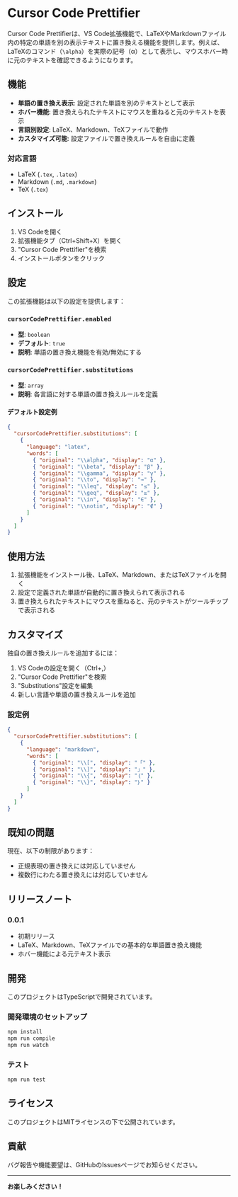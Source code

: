 # Cursor Code Prettifier

Cursor Code Prettifierは、VS Code拡張機能で、LaTeXやMarkdownファイル内の特定の単語を別の表示テキストに置き換える機能を提供します。例えば、LaTeXのコマンド（`\alpha`）を実際の記号（α）として表示し、マウスホバー時に元のテキストを確認できるようになります。

## 機能

- **単語の置き換え表示**: 設定された単語を別のテキストとして表示
- **ホバー機能**: 置き換えられたテキストにマウスを重ねると元のテキストを表示
- **言語別設定**: LaTeX、Markdown、TeXファイルで動作
- **カスタマイズ可能**: 設定ファイルで置き換えルールを自由に定義

### 対応言語
- LaTeX (`.tex`, `.latex`)
- Markdown (`.md`, `.markdown`)
- TeX (`.tex`)

## インストール

1. VS Codeを開く
2. 拡張機能タブ（Ctrl+Shift+X）を開く
3. "Cursor Code Prettifier"を検索
4. インストールボタンをクリック

## 設定

この拡張機能は以下の設定を提供します：

### `cursorCodePrettifier.enabled`
- **型**: `boolean`
- **デフォルト**: `true`
- **説明**: 単語の置き換え機能を有効/無効にする

### `cursorCodePrettifier.substitutions`
- **型**: `array`
- **説明**: 各言語に対する単語の置き換えルールを定義

#### デフォルト設定例
```json
{
  "cursorCodePrettifier.substitutions": [
    {
      "language": "latex",
      "words": [
        { "original": "\\alpha", "display": "α" },
        { "original": "\\beta", "display": "β" },
        { "original": "\\gamma", "display": "γ" },
        { "original": "\\to", "display": "→" },
        { "original": "\\leq", "display": "≤" },
        { "original": "\\geq", "display": "≥" },
        { "original": "\\in", "display": "∈" },
        { "original": "\\notin", "display": "∉" }
      ]
    }
  ]
}
```

## 使用方法

1. 拡張機能をインストール後、LaTeX、Markdown、またはTeXファイルを開く
2. 設定で定義された単語が自動的に置き換えられて表示される
3. 置き換えられたテキストにマウスを重ねると、元のテキストがツールチップで表示される

## カスタマイズ

独自の置き換えルールを追加するには：

1. VS Codeの設定を開く（Ctrl+,）
2. "Cursor Code Prettifier"を検索
3. "Substitutions"設定を編集
4. 新しい言語や単語の置き換えルールを追加

### 設定例
```json
{
  "cursorCodePrettifier.substitutions": [
    {
      "language": "markdown",
      "words": [
        { "original": "\\[", "display": "「" },
        { "original": "\\]", "display": "」" },
        { "original": "\\{", "display": "｛" },
        { "original": "\\}", "display": "｝" }
      ]
    }
  ]
}
```

## 既知の問題

現在、以下の制限があります：
- 正規表現の置き換えには対応していません
- 複数行にわたる置き換えには対応していません

## リリースノート

### 0.0.1
- 初期リリース
- LaTeX、Markdown、TeXファイルでの基本的な単語置き換え機能
- ホバー機能による元テキスト表示

## 開発

このプロジェクトはTypeScriptで開発されています。

### 開発環境のセットアップ
```bash
npm install
npm run compile
npm run watch
```

### テスト
```bash
npm run test
```

## ライセンス

このプロジェクトはMITライセンスの下で公開されています。

## 貢献

バグ報告や機能要望は、GitHubのIssuesページでお知らせください。

---

**お楽しみください！**
